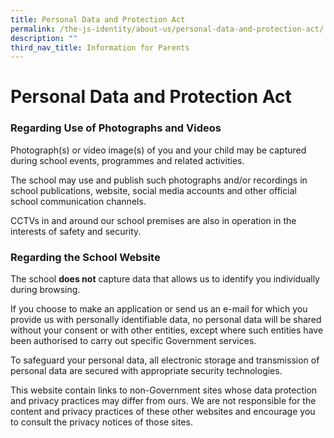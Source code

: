 ```yaml
---
title: Personal Data and Protection Act
permalink: /the-js-identity/about-us/personal-data-and-protection-act/
description: ""
third_nav_title: Information for Parents
---
```

# **Personal Data and Protection Act**

### Regarding Use of Photographs and Videos

Photograph(s) or video image(s) of you and your child may be captured during school events, programmes and related activities.   
  
The school may use and publish such photographs and/or recordings in school publications, website, social media accounts and other official school communication channels.  
  
CCTVs in and around our school premises are also in operation in the interests of safety and security.  
  

### Regarding the School Website
  
The school **does not** capture data that allows us to identify you individually during browsing.  
  
If you choose to make an application or send us an e-mail for which you provide us with personally identifiable data, no personal data will be shared without your consent or with other entities, except where such entities have been authorised to carry out specific Government services.  
  
To safeguard your personal data, all electronic storage and transmission of personal data are secured with appropriate security technologies.  
  
This website contain links to non-Government sites whose data protection and privacy practices may differ from ours. We are not responsible for the content and privacy practices of these other websites and encourage you to consult the privacy notices of those sites.